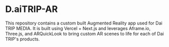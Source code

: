 # D.aiTRIP-AR
This repository contains a custom built Augmented Reality app used for Dai TRIP MEDIA. It is built using Vercel + Next.js and leverages Aframe.io, Three.js, and ARQuickLook to bring custom AR scenes to life for each of Dai TRIP's products. 
